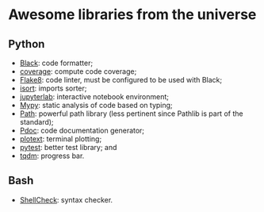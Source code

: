 # Awesome libraries from the universe

## Python

- [Black](https://pypi.org/project/black/): code formatter;
- [coverage](https://pypi.org/project/coverage/): compute code coverage;
- [Flake8](https://pypi.org/project/flake8/): code linter, must be configured to be used with Black;
- [isort](https://pypi.org/project/isort/): imports sorter;
- [jupyterlab](https://pypi.org/project/jupyterlab/): interactive notebook environment;
- [Mypy](https://pypi.org/project/mypy/): static analysis of code based on typing;
- [Path](https://pypi.org/project/path/): powerful path library (less pertinent since Pathlib is part of the standard);
- [Pdoc](https://pypi.org/project/pdoc/): code documentation generator;
- [plotext](https://pypi.org/project/plotext/): terminal plotting;
- [pytest](https://pypi.org/project/pytest/): better test library; and
- [tqdm](https://pypi.org/project/tqdm/): progress bar.

## Bash

- [ShellCheck](https://www.shellcheck.net/): syntax checker.

